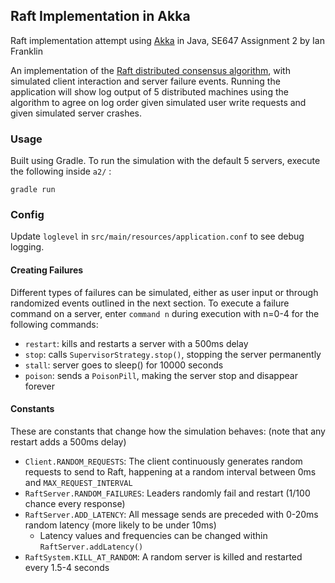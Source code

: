 ## Raft Implementation in Akka

Raft implementation attempt using [Akka](https://akka.io/) in Java,
SE647 Assignment 2 by Ian Franklin

An implementation of the [Raft distributed consensus algorithm](https://raft.github.io/), with simulated client interaction and server failure events. Running the application will show log output of 5 distributed machines using the algorithm to agree on log order given simulated user write requests and given simulated server crashes.

### Usage
Built using Gradle. To run the simulation with the default 5 servers, execute the following inside `a2/` :

```
gradle run
```

### Config

Update `loglevel` in `src/main/resources/application.conf` to see debug logging.

#### Creating Failures

Different types of failures can be simulated, either as user input or through randomized events outlined in the next section. To execute a failure command on a server, enter `command n` during execution with n=0-4 for the following commands:

- `restart`: kills and restarts a server with a 500ms delay
- `stop`: calls `SupervisorStrategy.stop()`, stopping the server permanently
- `stall`: server goes to sleep() for 10000 seconds
- `poison`: sends a `PoisonPill`, making the server stop and disappear forever

#### Constants

These are constants that change how the simulation behaves: (note that any restart adds a 500ms delay)

- `Client.RANDOM_REQUESTS`: The client continuously generates random requests to send to Raft, happening at a random interval between 0ms and `MAX_REQUEST_INTERVAL`
- `RaftServer.RANDOM_FAILURES`: Leaders randomly fail and restart (1/100 chance every response)
- `RaftServer.ADD_LATENCY`: All message sends are preceded with 0-20ms random latency (more likely to be under 10ms)
  - Latency values and frequencies can be changed within `RaftServer.addLatency()`
- `RaftSystem.KILL_AT_RANDOM`: A random server is killed and restarted every 1.5-4 seconds

